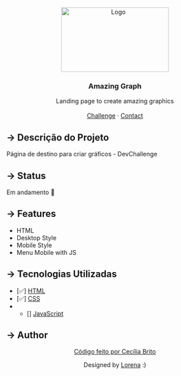 <br />
<p align="center">
  <a href="http://www.freepik.com">
    <img src="https://trello-attachments.s3.amazonaws.com/590fa896d2d25e50583de620/874x512/2bc76fc9373587c9d5ca571d19530719/4435_1.png" alt="Logo" width="250" height="150">
  </a>

  <h3 align="center">Amazing Graph</h3>

  <p align="center">
    Landing page to create amazing graphics
       <br />
    <br />
    <a href="https://github.com/Lorenalgm/AmazingGraph">Challenge</a>
    ·
    <a href="https://www.linkedin.com/in/lorenagmontes/">Contact</a>
  </p>
</p>



## → Descrição do Projeto

<p>Página de destino para criar gráficos - DevChallenge </p>

## → Status

<p>Em andamento 🚀</p>

## → Features
<ul>
<li>HTML</li>
<li>Desktop Style</li>
<li>Mobile Style</li>
<li>Menu Mobile with JS</li>
</ul>

## → Tecnologias Utilizadas

- [✅] [HTML](https://developer.mozilla.org/pt-BR/docs/Web/HTML)
- [✅] [CSS](https://developer.mozilla.org/pt-BR/docs/Web/CSS)
- - [] [JavaScript](https://developer.mozilla.org/pt-BR/docs/Web/JavaScript)

## → Author

<p align='center'><a href="https://www.linkedin.com/in/cec%C3%ADlia-brito-santos-a22193170/">Código feito por Cecília Brito</a></p>

<p align="center">Designed by  <a href="https://github.com/Lorenalgm">Lorena</a> :)</p>
